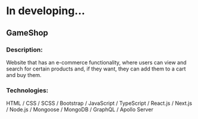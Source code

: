 # In developing...

## GameShop

### Description:

Website that has an e-commerce functionality, where users can view and search for certain products and, if they want, they can add them to a cart and buy them.

### Technologies:

HTML / CSS / SCSS / Bootstrap / JavaScript / TypeScript / React.js / Next.js / Node.js / Mongoose / MongoDB / GraphQL / Apollo Server
